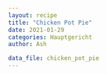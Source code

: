 ```yaml
---
layout: recipe
title: "Chicken Pot Pie"
date: 2021-01-29
categories: Hauptgericht
author: Ash

data_file: chicken_pot_pie
---
```

